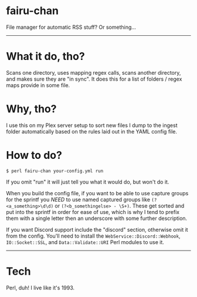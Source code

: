 # fairu-chan
File manager for automatic RSS stuff? Or something...


---
# What it do, tho?
Scans one directory, uses mapping regex calls, scans another directory, and makes sure they are "in sync".  It does this for a list of folders / regex maps provide in some file.

# Why, tho?
I use this on my Plex server setup to sort new files I dump to the ingest folder automatically based on the rules laid out in the YAML config file.

# How to do?
`$ perl fairu-chan your-config.yml run`

If you omit "run" it will just tell you what it would do, but won't do it.

When you build the config file, if you want to be able to use capture groups for the sprintf you *NEED* to use named captured groups like `(?<a_something>\d\d)` or `(?<b_somethingelse> - \S+)`.  These get sorted and put into the sprintf in order for ease of use, which is why I tend to prefix them with a single letter then an underscore with some further description.

If you want Discord support include the "discord" section, otherwise omit it from the config.  You'll need to install the `WebService::Discord::Webhook`, `IO::Socket::SSL`, and `Data::Validate::URI` Perl modules to use it.


---

# Tech
Perl, duh!  I live like it's 1993.
